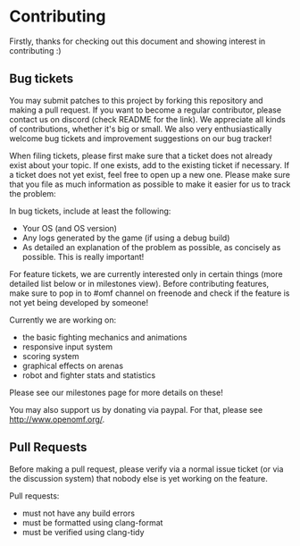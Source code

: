 # Contributing

Firstly, thanks for checking out this document and showing interest in contributing :)

## Bug tickets

You may submit patches to this project by forking this repository and making a pull request.
If you want to become a regular contributor, please contact us on discord (check README for the link).
We appreciate all kinds of contributions, whether it's big or small. We also very enthusiastically
welcome bug tickets and improvement suggestions on our bug tracker!

When filing tickets, please first make sure that a ticket does not already exist about your
topic. If one exists, add to the existing ticket if necessary. If a ticket does not yet exist,
feel free to open up a new one. Please make sure that you file as much information as possible
to make it easier for us to track the problem:

In bug tickets, include at least the following:
* Your OS (and OS version)
* Any logs generated by the game (if using a debug build)
* As detailed an explanation of the problem as possible, as concisely as possible. This is really
  important!

For feature tickets, we are currently interested only in certain things (more
detailed list below or in milestones view). Before contributing features, make sure to pop in
to #omf channel on freenode and check if the feature is not yet being developed by someone!

Currently we are working on:
* the basic fighting mechanics and animations
* responsive input system
* scoring system
* graphical effects on arenas
* robot and fighter stats and statistics

Please see our milestones page for more details on these!

You may also support us by donating via paypal. For that, please see http://www.openomf.org/.

## Pull Requests

Before making a pull request, please verify via a normal issue ticket
(or via the discussion system) that nobody else is yet working on the feature.

Pull requests:
* must not have any build errors
* must be formatted using clang-format
* must be verified using clang-tidy
